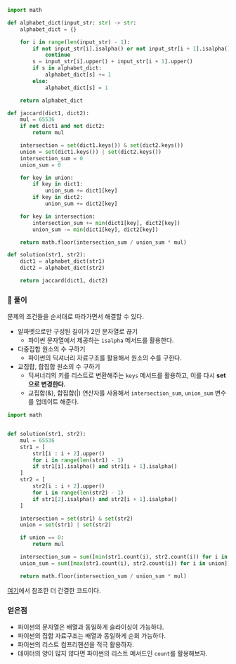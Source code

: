 ```py
import math

def alphabet_dict(input_str: str) -> str:
    alphabet_dict = {}

    for i in range(len(input_str) - 1):
        if not input_str[i].isalpha() or not input_str[i + 1].isalpha():
            continue
        s = input_str[i].upper() + input_str[i + 1].upper()
        if s in alphabet_dict:
            alphabet_dict[s] += 1
        else:
            alphabet_dict[s] = 1

    return alphabet_dict

def jaccard(dict1, dict2):
    mul = 65536
    if not dict1 and not dict2:
        return mul

    intersection = set(dict1.keys()) & set(dict2.keys())
    union = set(dict1.keys()) | set(dict2.keys())
    intersection_sum = 0
    union_sum = 0

    for key in union:
        if key in dict1:
            union_sum += dict1[key]
        if key in dict2:
            union_sum += dict2[key]

    for key in intersection:
        intersection_sum += min(dict1[key], dict2[key])
        union_sum -= min(dict1[key], dict2[key])

    return math.floor(intersection_sum / union_sum * mul)

def solution(str1, str2):
    dict1 = alphabet_dict(str1)
    dict2 = alphabet_dict(str2)

    return jaccard(dict1, dict2)
```

### 📌 풀이

문제의 조건들을 순서대로 따라가면서 해결할 수 있다.

- 알파벳으로만 구성된 길이가 2인 문자열로 끊기
  - 파이썬 문자열에서 제공하는 `isalpha` 메서드를 활용한다.
- 다중집합 원소의 수 구하기
  - 파이썬의 딕셔너리 자료구조를 활용해서 원소의 수를 구한다.
- 교집합, 합집합 원소의 수 구하기
  - 딕셔너리의 키를 리스트로 변환해주는 `keys` 메서드를 활용하고, 이를 다시 **set으로 변경한다.**
  - 교집합(&), 합집합(|) 연산자를 사용해서 `intersection_sum`, `union_sum` 변수를 업데이트 해준다.

```py
import math


def solution(str1, str2):
    mul = 65536
    str1 = [
        str1[i : i + 2].upper()
        for i in range(len(str1) - 1)
        if str1[i].isalpha() and str1[i + 1].isalpha()
    ]
    str2 = [
        str2[i : i + 2].upper()
        for i in range(len(str2) - 1)
        if str1[2].isalpha() and str2[i + 1].isalpha()
    ]

    intersection = set(str1) & set(str2)
    union = set(str1) | set(str2)

    if union == 0:
        return mul

    intersection_sum = sum([min(str1.count(i), str2.count(i)) for i in intersection])
    union_sum = sum([max(str1.count(i), str2.count(i)) for i in union])

    return math.floor(intersection_sum / union_sum * mul)
```

[여기](https://jokerldg.github.io/algorithm/2021/05/16/news-cluster.html)에서 참조한 더 간결한 코드이다.

### 얻은점

- 파이썬의 문자열은 배열과 동일하게 슬라이싱이 가능하다.
- 파이썬의 집합 자료구조는 배열과 동일하게 순회 가능하다.
- 파이썬의 리스트 컴프리헨션을 적극 활용하자.
- 데이터의 양이 많지 않다면 파이썬의 리스트 메서드인 `count`를 활용해보자.
